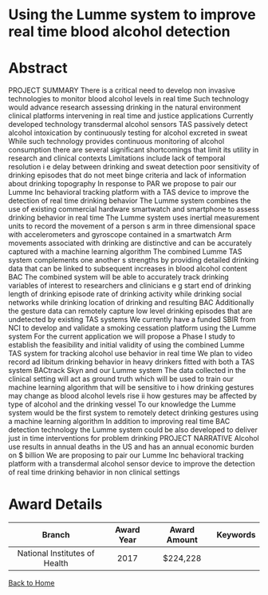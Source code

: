 
Using the Lumme system to improve real time blood alcohol detection
===================================================================

# Abstract


PROJECT SUMMARY
 There is a critical need to develop non invasive technologies to monitor blood alcohol levels in real time 
Such technology would advance research assessing drinking in the natural environment  clinical platforms
intervening in real time  and justice applications  Currently developed technology  transdermal alcohol sensors
 TAS   passively detect alcohol intoxication by continuously testing for alcohol excreted in sweat  While such
technology provides continuous monitoring of alcohol consumption  there are several significant shortcomings
that limit its utility in research and clinical contexts  Limitations include lack of temporal resolution  i e   delay
between drinking and sweat detection   poor sensitivity of drinking episodes that do not meet binge criteria 
and lack of information about drinking topography 
 In response to PAR         we propose to pair our Lumme Inc behavioral tracking platform with a TAS
device to improve the detection of real time drinking behavior  The Lumme system combines the use of
existing commercial hardware  smartwatch and smartphone  to assess drinking behavior in real time  The
Lumme system uses inertial measurement units to record the movement of a person s arm in three
dimensional space with accelerometers and gyroscope contained in a smartwatch  Arm movements associated
with drinking are distinctive  and can be accurately captured with a machine learning algorithm  The combined
Lumme TAS system complements one another s strengths by providing detailed drinking data that can be
linked to subsequent increases in blood alcohol content  BAC   The combined system will be able to accurately
track drinking variables of interest to researchers and clinicians  e g   start end of drinking  length of drinking
episode  rate of drinking  activity while drinking  social networks while drinking  location of drinking  and
resulting BAC   Additionally  the gesture data can remotely capture low level drinking episodes that are
undetected by existing TAS systems  We currently have a funded SBIR from NCI to develop and validate a
smoking cessation platform using the Lumme system 
 For the current application  we will propose a Phase I study to establish the feasibility and initial validity of
using the combined Lumme TAS system for tracking alcohol use behavior in real time  We plan to video record
ad libitum drinking behavior in heavy drinkers fitted with both a TAS system  BACtrack Skyn  and our Lumme
system  The data collected in the clinical setting will act as ground truth which will be used to train our machine
learning algorithm that will be sensitive to  i  how drinking gestures may change as blood alcohol levels rise  ii 
how gestures may be affected by type of alcohol and the drinking vessel 
 To our knowledge  the Lumme system would be the first system to remotely detect drinking gestures using
a machine learning algorithm  In addition to improving real time BAC detection technology the Lumme system
could be also developed to deliver just in time interventions for problem drinking PROJECT NARRATIVE
 Alcohol use results in        annual deaths in the US and has an annual economic burden on $    billion 
We are proposing to pair our Lumme Inc behavioral tracking platform with a transdermal alcohol sensor device
to improve the detection of real time drinking behavior in non clinical settings  

# Award Details

|Branch|Award Year|Award Amount|Keywords|
| :---: | :---: | :---: | :---: |
|National Institutes of Health|2017|$224,228||
  
  


[Back to Home](https://github.com/chrischow/dod_sbir_awards/JH/#2365)